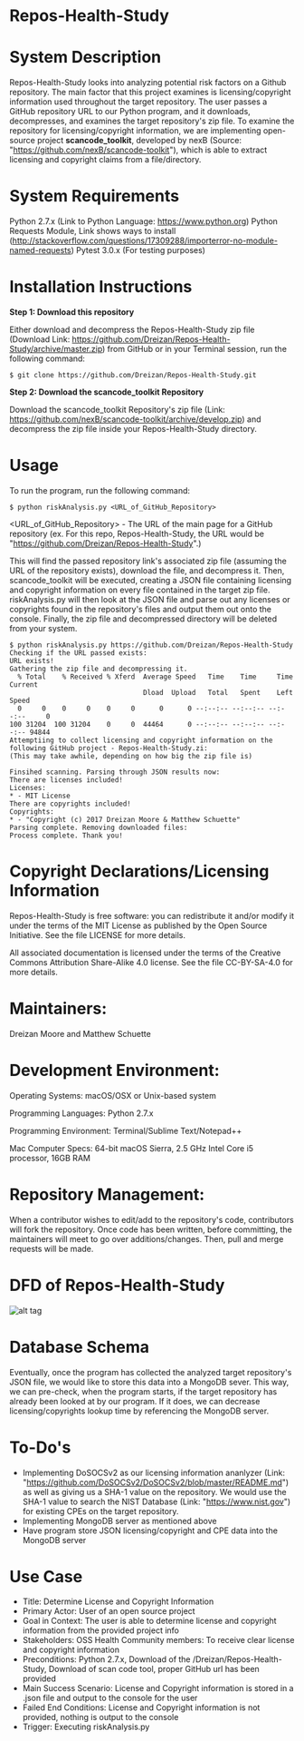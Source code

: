 # Repos-Health-Study

# System Description
Repos-Health-Study looks into analyzing potential risk factors on a Github repository. The main factor that this project examines is licensing/copyright information used throughout the target repository. The user passes a GitHub repository URL to our Python program, and it downloads, decompresses, and examines the target repository's zip file. To examine the repository for licensing/copyright information, we are implementing open-source project **scancode_toolkit**, developed by nexB (Source: "https://github.com/nexB/scancode-toolkit"), which is able to extract licensing and copyright claims from a file/directory. 

# System Requirements
Python 2.7.x (Link to Python Language: https://www.python.org)
Python Requests Module, Link shows ways to install (http://stackoverflow.com/questions/17309288/importerror-no-module-named-requests)
Pytest 3.0.x (For testing purposes)

# Installation Instructions
**Step 1: Download this repository**

Either download and decompress the Repos-Health-Study zip file (Download Link: https://github.com/Dreizan/Repos-Health-Study/archive/master.zip) from GitHub or in your Terminal session, run the following command:

    $ git clone https://github.com/Dreizan/Repos-Health-Study.git

**Step 2: Download the scancode_toolkit Repository**

Download the scancode_toolkit Repository's zip file (Link: https://github.com/nexB/scancode-toolkit/archive/develop.zip) and decompress the zip file inside your Repos-Health-Study directory.

# Usage
To run the program, run the following command:

    $ python riskAnalysis.py <URL_of_GitHub_Repository>
    
\<URL_of_GitHub_Repository\> - The URL of the main page for a GitHub repository (ex. For this repo, Repos-Health-Study, the URL would be "https://github.com/Dreizan/Repos-Health-Study".)
    
This will find the passed repository link's associated zip file (assuming the URL of the repository exists), download the file, and decompress it. Then, scancode_toolkit will be executed, creating a JSON file containing licensing and copyright information on every file contained in the target zip file. riskAnalysis.py will then look at the JSON file and parse out any licenses or copyrights found in the repository's files and output them out onto the console. Finally, the zip file and decompressed directory will be deleted from your system.

    $ python riskAnalysis.py https://github.com/Dreizan/Repos-Health-Study
    Checking if the URL passed exists:
    URL exists!
    Gathering the zip file and decompressing it.
      % Total    % Received % Xferd  Average Speed   Time    Time     Time  Current
                                     Dload  Upload   Total   Spent    Left  Speed
      0     0    0     0    0     0      0      0 --:--:-- --:--:-- --:--:--     0
    100 31204  100 31204    0     0  44464      0 --:--:-- --:--:-- --:--:-- 94844
    Attemptiing to collect licensing and copyright information on the following GitHub project - Repos-Health-Study.zi:
    (This may take awhile, depending on how big the zip file is)

    Finsihed scanning. Parsing through JSON results now:
    There are licenses included!
    Licenses:
    * - MIT License
    There are copyrights included!
    Copyrights:
    * - "Copyright (c) 2017 Dreizan Moore & Matthew Schuette"
    Parsing complete. Removing downloaded files:
    Process complete. Thank you!

# Copyright Declarations/Licensing Information
Repos-Health-Study is free software: you can redistribute it and/or modify it under the terms of the MIT License as published by the Open Source Initiative. See the file LICENSE for more details.

All associated documentation is licensed under the terms of the Creative Commons Attribution Share-Alike 4.0 license. See the file CC-BY-SA-4.0 for more details.

# Maintainers: 
Dreizan Moore and Matthew Schuette

# Development Environment:
Operating Systems: macOS/OSX or Unix-based system
    
Programming Languages: Python 2.7.x
        
Programming Environment: Terminal/Sublime Text/Notepad++

Mac Computer Specs: 64-bit macOS Sierra, 2.5 GHz Intel Core i5 processor, 16GB RAM

# Repository Management: 
When a contributor wishes to edit/add to the repository's code, contributors will fork the repository. Once code has been written, before committing, the maintainers will meet to go over additions/changes. Then, pull and merge requests will be made.

# DFD of Repos-Health-Study
![alt tag](https://github.com/Dreizan/Repos-Health-Study/blob/master/RepoHealthDFD.PNG?raw=true)

# Database Schema
Eventually, once the program has collected the analyzed target repository's JSON file, we would like to store this data into a MongoDB sever. This way, we can pre-check, when the program starts, if the target repository has already been looked at by our program. If it does, we can decrease licensing/copyrights lookup time by referencing the MongoDB server.

# To-Do's

* Implementing DoSOCSv2 as our licensing information ananlyzer (Link: "https://github.com/DoSOCSv2/DoSOCSv2/blob/master/README.md") as well as giving us a SHA-1 value on the repository. We would use the SHA-1 value to search the NIST Database (Link: "https://www.nist.gov") for existing CPEs on the target repository.
* Implementing MongoDB server as mentioned above
* Have program store JSON licensing/copyright and CPE data into the MongoDB server

# Use Case
* Title: Determine License and Copyright Information
* Primary Actor: User of an open source project
* Goal in Context: The user is able to determine license and copyright information from the provided project info
* Stakeholders:  OSS Health Community members: To receive clear license and copyright information
* Preconditions: Python 2.7.x, Download of the /Dreizan/Repos-Health-Study, Download of scan code tool, proper GitHub url has been provided
* Main Success Scenario: License and Copyright information is stored in a .json file and output to the console for the user
* Failed End Conditions: License and Copyright information is not provided, nothing is output to the console
* Trigger: Executing riskAnalysis.py
